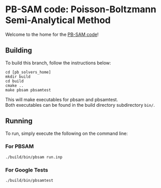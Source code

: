 PB-SAM code: Poisson-Boltzmann Semi-Analytical Method
============

Welcome to the home for the [PB-SAM code](https://github.com/dhbrookes/pb_solvers/tree/master/pbsam)!

## Building

To build this branch, follow the instructions below:

~~~
cd [pb_solvers_home]
mkdir build
cd build
cmake ..
make pbsam pbsamtest
~~~

This will make executables for pbsam and pbsamtest.  
Both executables can be found in the build directory subdirectory
`bin/`.

## Running

To run, simply execute the following on the command line:

### For PBSAM

~~~
./build/bin/pbsam run.inp
~~~


### For Google Tests

~~~
./build/bin/pbsamtest
~~~
